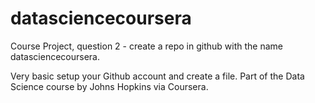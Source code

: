 # datasciencecoursera
Course Project, question 2 - create a repo in github with the name datasciencecoursera.

Very basic setup your Github account and create a file.
Part of the Data Science course by Johns Hopkins via Coursera.
